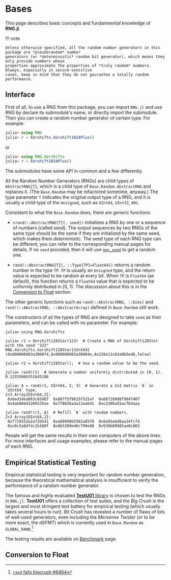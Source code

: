# Bases

This page describes basic concepts and fundanmental knowledge of **RNG.jl**.

!!! note

    Unless otherwise specified, all the random number generators in this package are *pseudorandom* number
    generators (or *deterministic* random bit generator), which means they only provide numbers whose
    properties approximate the properties of *truly random* numbers. Always, especially in secure-sensitive
    cases, keep in mind that they do not gaurantee a totally random performance.

## Interface

First of all, to use a RNG from this package, you can import `RNG.jl` and use RNG by declare its submodule's
name, or directly import the submodule. Then you can create a random number generator of certain type.
For example:

```julia
julia> using RNG
julia> r = Xorshifts.Xorshift1024Plus()
```
or
```julia
julia> using RNG.Xorshifts
julia> r = Xorshift1024Plus()
```

The submodules have some API in common and a few differently.

All the Random Number Generators (RNGs) are child types of `AbstractRNG{T}`, which is a child type of
`Base.Random.AbstractRNG` and replaces it. (The `Base.Random` may be refactored sometime, anyway.) The type
parameter `T` indicates the original output type of a RNG, and it is usually a child type of the `Unsigned`,
such as `UInt64`, `UInt32`, etc.

Consistent to what the `Base.Random` does, there are generic functions:

- `srand(::AbstractRNG{T}[, seed])`
    initializes a RNG by one or a sequence of numbers (called *seed*). The output sequences by two RNGs of
    the same type should be the same if they are initialized by the same seed, which makes them
    *deterministic*. The seed type of each RNG type can be different, you can refer to the corresponding
    manual pages for details. If no `seed` provided, then it will use [`gen_seed`](@ref) to get a random one.

- `rand(::AbstractRNG{T}[, ::Type{TP}=Float64])`
    returns a random number in the type `TP`. `TP` is usually an `Unsigned` type, and the return value is
    expected to be random at every bit. When `TP` is `Float64` (as default), this function returns a `Float64`
    value that is expected to be uniformly distributed in [0, 1). The discussion about this is in the
    [Conversion to Float](@ref) section.

The other generic functions such as `rand(::AbstractRNG, ::Dims)` and `rand!(::AbstractRNG, ::AbstractArray)`
defined in `Base.Random` still work.

The constructors of all the types of RNG are designed to take `seed` as their parameters, and can be called
with no parameter. For example:

```jldoctest
julia> using RNG.Xorshifts

julia> r1 = Xorshift128Star(123)  # Create a RNG of Xorshift128Star with the seed "123"
RNG.Xorshifts.Xorshift128Star{UInt64}(0x000000003a300074,0x000000003a30004e,0x228e12c83a9b5ed6,false)

julia> r2 = Xorshift128Star();  # Use a random value to be the seed.

julia> rand(r1)  # Generate a number uniformly distributed in [0, 1).
0.12555060351645186

julia> A = rand(r1, UInt64, 2, 3)  # Generate a 2x3 matrix `A` in `UInt64` type.
2×3 Array{UInt64,2}:
 0xbed3dea863c65407  0x607f5f9815f515af  0x807289d8f9847407
 0x4ab80d43269335ee  0xf78b56ada11ea641  0xc2306a55acfb4aaa

julia> rand!(r1, A)  # Refill `A` with random numbers.
2×3 Array{UInt64,2}:
 0xf729352e2a72b541  0xe89948b5582a85f0  0x8a95ebd6aa34fcf4
 0xc0c5a8df4c1b160f  0x8b5269ed6c790e08  0x930b89985ae0c865
```

People will get the same results in their own computers of the above lines. For
more interfaces and usage examples, please refer to the manual pages of each RNG.


## Empirical Statistical Testing

Empirical statistical testing is very important for random number generation, because the theoretical
mathematical analysis is insufficient to verify the performance of a random number generator.

The famous and highly evaluated [**TestU01** library](http://simul.iro.umontreal.ca/testu01/tu01.html) is
chosen to test the RNGs in `RNG.jl`. **TestU01** offers a collection of test suites, and the *Big Crush* is
the largest and most stringent test battery for empirical testing (which usually takes several hours to run).
*Bit Crush* has revealed a number of flaws of lots of well-used generators, even including the
*Mersenne Twister* (or to be more exact, the *dSFMT*) which is currently used in `Base.Random` as
`GLOBAL_RAND`.[^1]

The testing results are available on [Benchmark](@ref) page.

[^1]: 
    [`rand` fails bigcrush #6464](https://github.com/JuliaLang/julia/issues/6464)


## Conversion to Float


